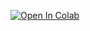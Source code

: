 [![Open In Colab](https://colab.research.google.com/assets/colab-badge.svg)](https://colab.research.google.com/github/sumit2663/SCT_ML_TASK-03/blob/main/CATS_VS_DOGS_TASK_3.ipynb)
